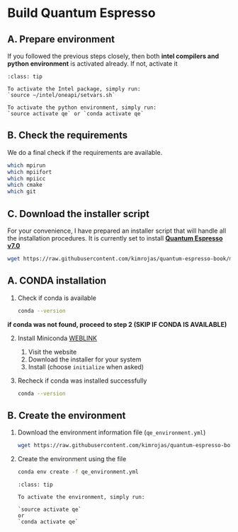 # Build Quantum Espresso

## A. Prepare environment

If you followed the previous steps closely, then both **intel compilers and python environment** is activated already. If not, activate it

```{admonition} Activate required environment
:class: tip

To activate the Intel package, simply run:
`source ~/intel/oneapi/setvars.sh`

To activate the python environment, simply run:
`source activate qe` or `conda activate qe`
```

## B. Check the requirements

We do a final check if the requirements are available.

```bash
which mpirun
which mpiifort
which mpiicc
which cmake
which git
```

## C. Download the installer script

For your convenience, I have prepared an installer script that will handle all the installation procedures. It is currently set to install [**Quantum Espresso v7.0**](https://gitlab.com/QEF/q-e/-/releases/qe-7.0)

```bash
wget https://raw.githubusercontent.com/kimrojas/quantum-espresso-book/master/download/qe_install.sh
```


## A. CONDA installation

1. Check if conda is available

   ```bash
   conda --version
   ```

**if conda was not found, proceed to step 2 (SKIP IF CONDA IS AVAILABLE)**

2. Install Miniconda [WEBLINK](https://docs.conda.io/en/latest/miniconda.html)
   1. Visit the website
   2. Download the installer for your system
   3. Install (choose `initialize` when asked)

3. Recheck if conda was installed successfully

   ```bash
   conda --version
   ```

## B. Create the environment

1. Download the environment information file (`qe_environment.yml`)

   ```bash
   wget https://raw.githubusercontent.com/kimrojas/quantum-espresso-book/master/download/qe_environment.yml
   ```

2. Create the environment using the file

   ```bash
   conda env create -f qe_environment.yml
   ```

   ```{admonition} QE Environment Activation?
   :class: tip

   To activate the environment, simply run:

   `source activate qe`
   or
   `conda activate qe`

   ```